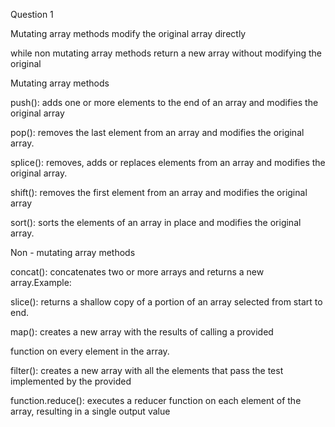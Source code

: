 Question 1

Mutating array methods modify the original array directly

while non mutating array methods return a new array without modifying the original

Mutating array methods

push(): adds one or more elements to the end of an array and modifies the original array

pop(): removes the last element from an array and modifies the original array.

splice(): removes, adds or replaces elements from an array and modifies the original array.

shift(): removes the first element from an array and modifies the original array

sort(): sorts the elements of an array in place and modifies the original array.

Non - mutating array methods

concat(): concatenates two or more arrays and returns a new array.Example:

slice(): returns a shallow copy of a portion of an array selected from start to end.

map(): creates a new array with the results of calling a provided

function on every element in the array.

filter(): creates a new array with all the elements that pass the test implemented by the provided

function.reduce(): executes a reducer function on each element of the array, resulting in a single output value
